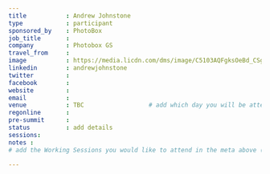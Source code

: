 ```yaml
---
title           : Andrew Johnstone
type            : participant
sponsored_by    : PhotoBox
job_title       :
company         : Photobox GS
travel_from     :
image           : https://media.licdn.com/dms/image/C5103AQFgksOeBd_CSg/profile-displayphoto-shrink_800_800/0?e=1530748800&v=beta&t=vng7ohV7jewdHWKc6ELdD-S8-LcUKFaOLButK_3BTks
linkedin        : andrewjohnstone
twitter         :
facebook        :
website         :
email           :
venue           : TBC                  # add which day you will be attending: Mon, Tue, Wed, Thu, Fri
regonline       :
pre-summit      :
status          : add details
sessions:
notes :
# add the Working Sessions you would like to attend in the meta above (use the session's title) e.g. sessions (one per line): -Security Playbooks Diagrams -Hackathon Daily Sessions

---
```


<!-- put more details about participant here -->
